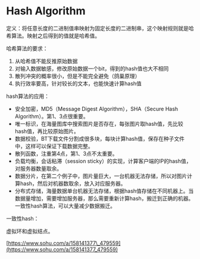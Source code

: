 # Hash Algorithm

定义：将任意长度的二进制值串映射为固定长度的二进制串，这个映射规则就是哈希算法。映射之后得到的值就是哈希值。

哈希算法的要求：

1. 从哈希值不能反推原始数据
2. 对输入数据敏感，修改原始数据一个bit，得到的hash值也大不相同
3. 散列冲突的概率很小，但是不能完全避免（鸽巢原理）
4. 执行效率要高，针对较长的文本，也能快速计算hash值

hash算法的应用：

* 安全加密，MD5（Message Digest Algorithm），SHA（Secure Hash Algorithm）。第1、3点很重要。
* 唯一标识，在海量图库中搜索图片是否存在，每张图片取hash值，先比较hash值，再比较原始图片。
* 数据校验，BT下载文件分割成很多块，每块计算hash值，保存在种子文件中，这样可以保证下载数据完整。
* 散列函数，注重第4点，第1、3点不太重要。
* 负载均衡，会话粘滞（session sticky）的实现，计算客户端的IP的hash值，对服务器数量取余。
* 数据分片，在第二个例子中，图片量巨大，一台机器无法存储，所以对图片计算hash，然后对机器数取余，放入对应服务器。
* 分布式存储，海量数据单台机器无法存储，根据hash值存储在不同机器上。当数据量增加，需要增加服务器，那么需要重新计算hash，搬迁到正确的机器。一致性hash算法，可以大量减少数据搬迁。

一致性hash：

虚拟环和虚拟结点。

[https://www.sohu.com/a/158141377\_479559](https://www.sohu.com/a/158141377_479559)


